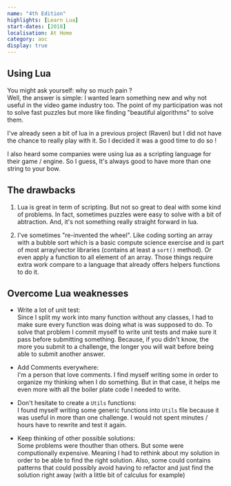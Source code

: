 ```yaml
---
name: "4th Edition"
highlights: [Learn Lua]
start-dates: [2018]
localisation: At Home
category: aoc
display: true
---
```

<!---
Gregoire Boiron <gregoire.boiron@gmail.com>
Copyright (c) 2018-2021 Gregoire Boiron  All Rights Reserved.
--->

## Using Lua
You might ask yourself: why so much pain ?  
Well, the answer is simple: I wanted learn something new and why not useful in the video game industry too.
The point of my participation was not to solve fast puzzles but more like finding "beautiful algorithms" to solve them.

I've already seen a bit of lua in a previous project (Raven) but I did not have the chance to really play with it. 
So I decided it was a good time to do so !

I also heard some companies were using lua as a scripting language for their game / engine. 
So I guess, It's always good to have more than one string to your bow.

## The drawbacks
1) Lua is great in term of scripting. But not so great to deal with some kind of problems. 
In fact, sometimes puzzles were easy to solve with a bit of abtraction. 
And, it's not something really straight forward in lua.

2) I've sometimes "re-invented the wheel". 
Like coding sorting an array with a bubble sort which is a basic compute science exercise and is part of most array/vector libraries (contains at least a `sort()` method). 
Or even apply a function to all element of an array. Those things require extra work compare to a language that already offers helpers functions to do it.

<!-- Include "it's a trap" image -->

## Overcome Lua weaknesses
 - Write a lot of unit test:  
Since I split my work into many function without any classes, I had to make sure every function was doing what is was supposed to do.
To solve that problem I commit myself to write unit tests and make sure it pass before submitting something. 
Because, if you didn't know, the more you submit to a challenge, the longer you will wait before being able to submit another answer.

 - Add Comments everywhere:  
I'm a person that love comments. I find myself writing some in order to organize my thinking when I do something. 
But in that case, it helps me even more with all the boiler plate code I needed to write.

- Don't hesitate to create a `Utils` functions:   
I found myself writing some generic functions into `Utils` file because it was useful in more than one challenge.
I would not spent minutes / hours have to rewrite and test it again.

 - Keep thinking of other possible solutions:  
Some problems were thouther than others. But some were computionally expensive. 
Meaning I had to rethink about my solution in order to be able to find the right solution. 
Also, some could contains patterns that could possibly avoid having to refactor and just find the solution right away (with a little bit of calculus for example)